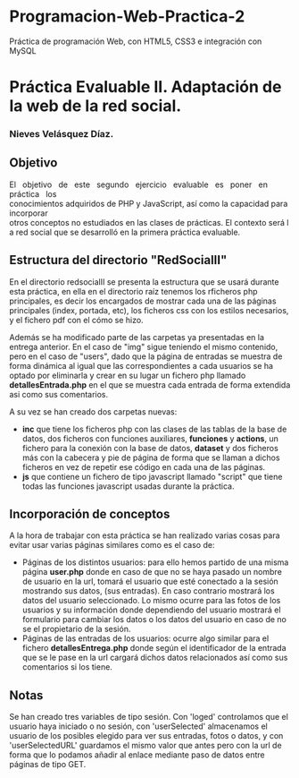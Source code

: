 # Programacion-Web-Practica-2
Práctica de programación Web, con HTML5, CSS3 e integración con MySQL

# Práctica Evaluable II. Adaptación de la web de la red social.
### Nieves Velásquez Díaz.

## Objetivo
El   objetivo   de   este   segundo   ejercicio   evaluable   es   poner   en   práctica   los conocimientos adquiridos de PHP y JavaScript, así como la capacidad para incorporar otros conceptos no estudiados en las clases de prácticas. El contexto será la red social que se desarrolló en la primera práctica evaluable.
## Estructura del directorio "RedSocialII"
En el directorio redsocialII se presenta la estructura que se usará durante esta práctica, en ella en el directorio raíz tenemos los rficheros
php principales, es decir los encargados de mostrar cada una de las páginas principales (index, portada, etc), los ficheros css con los estilos necesarios, y el fichero pdf con el cómo se hizo.

Además se ha modificado parte de las carpetas ya presentadas en la entrega anterior. En el caso de "img" sigue teniendo el mismo contenido, pero en el caso de "users", dado que la página de entradas se muestra de forma dinámica al igual que las correspondientes a cada usuarios se ha optado por eliminarla y crear en su lugar un fichero php llamado **detallesEntrada.php** en el que se muestra cada entrada de forma extendida asi como sus comentarios.

A su vez se han creado dos carpetas nuevas:
* **inc** que tiene los ficheros php con las clases de las tablas de la base de datos, dos ficheros con funciones auxiliares, **funciones** y **actions**, un fichero para la conexión con la base de datos, **dataset** y dos ficheros más con la cabecera y pie de página de forma que se llaman a dichos ficheros en vez de repetir ese código en cada una de las páginas.
* **js** que contiene un fichero de tipo javascript llamado "script" que tiene todas las funciones javascript usadas durante la práctica. 


## Incorporación de conceptos
A la hora de trabajar con esta práctica se han realizado varias cosas para evitar usar varias páginas similares como es el caso de:
* Páginas de los distintos usuarios: para ello hemos partido de una misma página **user.php** donde en caso de que no se haya pasado un nombre de usuario en la url, tomará el usuario que esté conectado a la sesión mostrando sus datos, (sus entradas). En caso contrario mostrará los datos del usuario seleccionado. Lo mismo ocurre para las fotos de los usuarios y su información donde dependiendo del usuario mostrará el formulario para cambiar los datos o los datos del usuario en caso de no se el propietario de la sesión.
* Páginas de las entradas de los usuarios: ocurre algo similar para el fichero **detallesEntrega.php** donde según el identificador de la entrada que se le pase en la url cargará dichos datos relacionados así como sus comentarios si los tiene.

## Notas
Se han creado tres variables de tipo sesión. Con 'loged' controlamos que el usuario haya iniciado o no sesión, con 'userSelected' almacenamos el usuario de los posibles elegido para ver sus entradas, fotos o datos, y con 'userSelectedURL' guardamos el mismo valor que antes pero con la url de forma que lo podamos añadir al enlace mediante paso de datos entre páginas de tipo GET.
